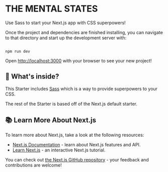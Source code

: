 # THE MENTAL STATES

Use Sass to start your Next.js app with CSS superpowers!





Once the project and dependencies are finished installing, you can navigate to that directory and start up the development server with:
```

npm run dev
```

Open [http://localhost:3000](http://localhost:3000) with your browser to see your new project!

## 🧐 What's inside?
This Starter includes [Sass](https://sass-lang.com/) which is a way to provide superpowers to your CSS.

The rest of the Starter is based off of the Next.js default starter.

## 📚 Learn More About Next.js

To learn more about Next.js, take a look at the following resources:

- [Next.js Documentation](https://nextjs.org/docs) - learn about Next.js features and API.
- [Learn Next.js](https://nextjs.org/learn) - an interactive Next.js tutorial.

You can check out [the Next.js GitHub repository](https://github.com/vercel/next.js/) - your feedback and contributions are welcome!


